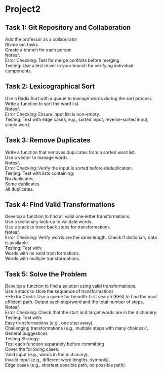 # Project2

## Task 1: Git Repository and Collaboration
Add the professor as a collaborator\
Divide out tasks\
Create a branch for each person\
Notes:\ \
Error Checking: Test for merge conflicts before merging.\
Testing: Use a test driver in your branch for verifying individual components.

## Task 2: Lexicographical Sort
Use a Radix Sort with a queue to manage words during the sort process\
Write a function to sort the word list.\
Notes:\ \
Error Checking: Ensure input list is non-empty.\
Testing: Test with edge cases, e.g., sorted input, reverse-sorted input, single word.

## Task 3: Remove Duplicates
Write a function that removes duplicates from a sorted word list.\
Use a vector to manage words.\
Notes:\ \
Error Checking: Verify the input is sorted before deduplication.\
Testing: Test with lists containing:\
No duplicates.\
Some duplicates.\
All duplicates.

## Task 4: Find Valid Transformations
Develop a function to find all valid one-letter transformations.\
Use a dictionary look-up to validate words.\
Use a stack to trace back steps for transformations.\
Notes:\ \
Error Checking: Verify words are the same length. Check if dictionary data is available.\
Testing: Test with:\
Words with no valid transformations.\
Words with multiple transformations.

## Task 5: Solve the Problem
Develop a function to find a solution using valid transformations.\
Use a stack to store the sequence of transformations\
**Extra Credit: Use a queue for breadth-first search (BFS) to find the most efficient path.
Output each step/word and the total number of steps.\
Notes:\ \
Error Checking: Check that the start and target words are in the dictionary.\
Testing: Test with:\
Easy transformations (e.g., one step away).\
Challenging transformations (e.g., multiple steps with many choices).\ \
General Suggestions\
Testing Strategy:\
Test each function separately before committing\
Cover the following cases:\
Valid input (e.g., words in the dictionary).\
Invalid input (e.g., different word lengths, symbols).\
Edge cases (e.g., shortest possible path, no possible path).
